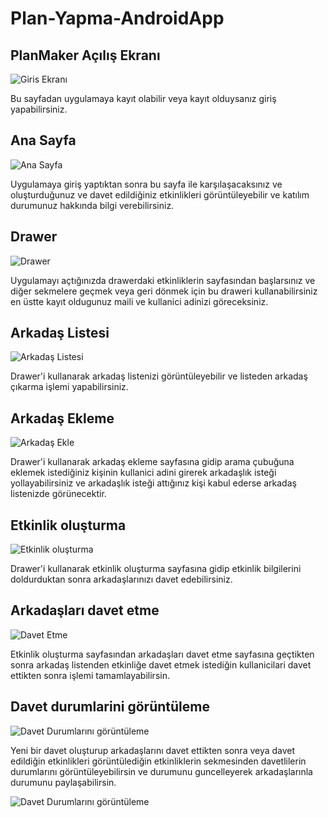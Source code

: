 # Plan-Yapma-AndroidApp

## PlanMaker Açılış Ekranı
![Giris Ekranı](/ReadMe-Images/girisVeKayit.png)

Bu sayfadan uygulamaya kayıt olabilir veya kayıt olduysanız giriş yapabilirsiniz.

## Ana Sayfa
![Ana Sayfa](/ReadMe-Images/davetListesi.jpeg)

Uygulamaya giriş yaptıktan sonra bu sayfa ile karşılaşacaksınız ve oluşturduğunuz ve davet edildiğiniz etkinlikleri görüntüleyebilir ve katılım durumunuz hakkında bilgi verebilirsiniz.

## Drawer
![Drawer](/ReadMe-Images/drawer.jpeg)

Uygulamayı açtığınızda drawerdaki etkinliklerin sayfasından başlarsınız ve diğer sekmelere geçmek veya geri dönmek için bu draweri kullanabilirsiniz en üstte kayıt oldugunuz maili ve kullanici adinizi göreceksiniz.

## Arkadaş Listesi
![Arkadaş Listesi](/ReadMe-Images/arkadasListesi.jpeg)

Drawer'i kullanarak arkadaş listenizi görüntüleyebilir ve listeden arkadaş çıkarma işlemi yapabilirsiniz.

## Arkadaş Ekleme
![Arkadaş Ekle](/ReadMe-Images/arkadasEkleme.jpeg)

Drawer'i kullanarak arkadaş ekleme sayfasına gidip arama çubuğuna eklemek istediğiniz kişinin kullanici adini girerek arkadaşlık isteği yollayabilirsiniz ve arkadaşlık isteği attığınız kişi kabul ederse arkadaş listenizde görünecektir.

## Etkinlik oluşturma
![Etkinlik oluşturma](/ReadMe-Images/etkinlikOlusturma.jpeg)

Drawer'i kullanarak etkinlik oluşturma sayfasına gidip etkinlik bilgilerini doldurduktan sonra arkadaşlarınızı davet edebilirsiniz.

## Arkadaşları davet etme
![Davet Etme](/ReadMe-Images/arkadasDavet.jpeg)

Etkinlik oluşturma sayfasından arkadaşları davet etme sayfasına geçtikten sonra arkadaş listenden etkinliğe davet etmek istediğin kullanicilari davet ettikten sonra işlemi tamamlayabilirsin.

## Davet durumlarini görüntüleme
![Davet Durumlarını görüntüleme](/ReadMe-Images/etkinlikDurumu.jpeg)

Yeni bir davet oluşturup arkadaşlarını davet ettikten sonra veya davet edildiğin etkinlikleri görüntülediğin etkinliklerin sekmesinden davetlilerin durumlarını görüntüleyebilirsin ve durumunu guncelleyerek arkadaşlarınla durumunu paylaşabilirsin.

![Davet Durumlarını görüntüleme](/ReadMe-Images/deneme.png)



